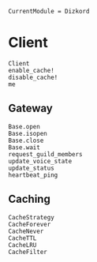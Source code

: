 ```@meta
CurrentModule = Dizkord
```

# Client

```@docs
Client
enable_cache!
disable_cache!
me
```

## Gateway

```@docs
Base.open
Base.isopen
Base.close
Base.wait
request_guild_members
update_voice_state
update_status
heartbeat_ping
```

## Caching

```@docs
CacheStrategy
CacheForever
CacheNever
CacheTTL
CacheLRU
CacheFilter
```
